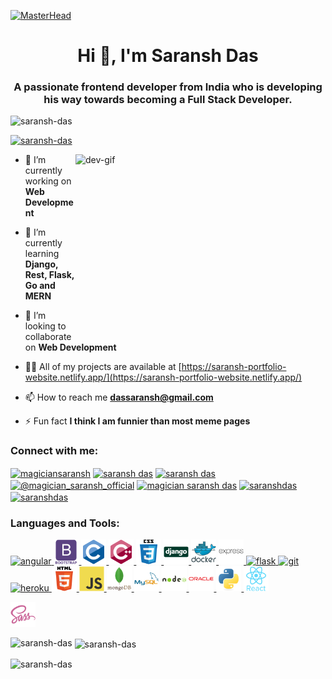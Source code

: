 [![MasterHead](https://user-images.githubusercontent.com/60683582/126072252-6eba5858-c0db-4acc-a03a-33957651e7b4.jpg)]()


<h1 align="center">Hi 👋, I'm Saransh Das</h1>
<h3 align="center">A passionate frontend developer from India who is developing his way towards becoming a Full Stack Developer.</h3>

<p align="left"> <img src="https://komarev.com/ghpvc/?username=saransh-das&label=Profile%20views&color=0e75b6&style=flat" alt="saransh-das" /> </p>


<p align="left"> <a href="https://github.com/ryo-ma/github-profile-trophy"><img src="https://github-profile-trophy.vercel.app/?username=saransh-das" alt="saransh-das" /></a> </p>
<img align="right" height="300" width="400" src="https://user-images.githubusercontent.com/60683582/126673691-49d90e65-dcd2-487f-adbf-52fc77a25fcc.gif" alt="dev-gif" >

- 🔭 I’m currently working on **Web Development**

- 🌱 I’m currently learning **Django, Rest, Flask, Go and MERN**

- 👯 I’m looking to collaborate on **Web Development**

- 👨‍💻 All of my projects are available at [https://saransh-portfolio-website.netlify.app/](https://saransh-portfolio-website.netlify.app/)

- 📫 How to reach me **dassaransh@gmail.com**

- ⚡ Fun fact **I think I am funnier than most meme pages**

<h3 align="left">Connect with me:</h3>
<p align="left">
<a href="https://twitter.com/magiciansaransh" target="blank"><img align="center" src="https://raw.githubusercontent.com/rahuldkjain/github-profile-readme-generator/master/src/images/icons/Social/twitter.svg" alt="magiciansaransh" height="30" width="40" /></a>
<a href="https://linkedin.com/in/magiciansaransh" target="blank"><img align="center" src="https://raw.githubusercontent.com/rahuldkjain/github-profile-readme-generator/master/src/images/icons/Social/linked-in-alt.svg" alt="saransh das" height="30" width="40" /></a>
<a href="https://fb.com/saransh.das.56" target="blank"><img align="center" src="https://raw.githubusercontent.com/rahuldkjain/github-profile-readme-generator/master/src/images/icons/Social/facebook.svg" alt="saransh das" height="30" width="40" /></a>
<a href="https://instagram.com/magician_saransh_official" target="blank"><img align="center" src="https://raw.githubusercontent.com/rahuldkjain/github-profile-readme-generator/master/src/images/icons/Social/instagram.svg" alt="@magician_saransh_official" height="30" width="40" /></a>
<a href="https://www.youtube.com/channel/UCMY3vU8NsLH9tZ7MXEjT26Q" target="blank"><img align="center" src="https://raw.githubusercontent.com/rahuldkjain/github-profile-readme-generator/master/src/images/icons/Social/youtube.svg" alt="magician saransh das" height="30" width="40" /></a>
<a href="https://www.hackerrank.com/dassaransh" target="blank"><img align="center" src="https://raw.githubusercontent.com/rahuldkjain/github-profile-readme-generator/master/src/images/icons/Social/hackerrank.svg" alt="saranshdas" height="30" width="40" /></a>
<a href="https://www.leetcode.com/Saransh_Das" target="blank"><img align="center" src="https://raw.githubusercontent.com/rahuldkjain/github-profile-readme-generator/master/src/images/icons/Social/leet-code.svg" alt="saranshdas" height="30" width="40" /></a>
</p>

<h3 align="left">Languages and Tools:</h3>
<p align="left"> <a href="https://angular.io" target="_blank"> <img src="https://angular.io/assets/images/logos/angular/angular.svg" alt="angular" width="40" height="40"/> </a> <a href="https://getbootstrap.com" target="_blank"> <img src="https://raw.githubusercontent.com/devicons/devicon/master/icons/bootstrap/bootstrap-plain-wordmark.svg" alt="bootstrap" width="40" height="40"/> </a> <a href="https://www.cprogramming.com/" target="_blank"> <img src="https://raw.githubusercontent.com/devicons/devicon/master/icons/c/c-original.svg" alt="c" width="40" height="40"/> </a> <a href="https://www.w3schools.com/cpp/" target="_blank"> <img src="https://raw.githubusercontent.com/devicons/devicon/master/icons/cplusplus/cplusplus-original.svg" alt="cplusplus" width="40" height="40"/> </a> <a href="https://www.w3schools.com/css/" target="_blank"> <img src="https://raw.githubusercontent.com/devicons/devicon/master/icons/css3/css3-original-wordmark.svg" alt="css3" width="40" height="40"/> </a> <a href="https://www.djangoproject.com/" target="_blank"> <img src="https://raw.githubusercontent.com/devicons/devicon/master/icons/django/django-original.svg" alt="django" width="40" height="40"/> </a> <a href="https://www.docker.com/" target="_blank"> <img src="https://raw.githubusercontent.com/devicons/devicon/master/icons/docker/docker-original-wordmark.svg" alt="docker" width="40" height="40"/> </a> <a href="https://expressjs.com" target="_blank"> <img src="https://raw.githubusercontent.com/devicons/devicon/master/icons/express/express-original-wordmark.svg" alt="express" width="40" height="40"/> </a> <a href="https://flask.palletsprojects.com/" target="_blank"> <img src="https://www.vectorlogo.zone/logos/pocoo_flask/pocoo_flask-icon.svg" alt="flask" width="40" height="40"/> </a> <a href="https://git-scm.com/" target="_blank"> <img src="https://www.vectorlogo.zone/logos/git-scm/git-scm-icon.svg" alt="git" width="40" height="40"/> </a> <a href="https://heroku.com" target="_blank"> <img src="https://www.vectorlogo.zone/logos/heroku/heroku-icon.svg" alt="heroku" width="40" height="40"/> </a> <a href="https://www.w3.org/html/" target="_blank"> <img src="https://raw.githubusercontent.com/devicons/devicon/master/icons/html5/html5-original-wordmark.svg" alt="html5" width="40" height="40"/> </a> <a href="https://developer.mozilla.org/en-US/docs/Web/JavaScript" target="_blank"> <img src="https://raw.githubusercontent.com/devicons/devicon/master/icons/javascript/javascript-original.svg" alt="javascript" width="40" height="40"/> </a> <a href="https://www.mongodb.com/" target="_blank"> <img src="https://raw.githubusercontent.com/devicons/devicon/master/icons/mongodb/mongodb-original-wordmark.svg" alt="mongodb" width="40" height="40"/> </a> <a href="https://www.mysql.com/" target="_blank"> <img src="https://raw.githubusercontent.com/devicons/devicon/master/icons/mysql/mysql-original-wordmark.svg" alt="mysql" width="40" height="40"/> </a> <a href="https://nodejs.org" target="_blank"> <img src="https://raw.githubusercontent.com/devicons/devicon/master/icons/nodejs/nodejs-original-wordmark.svg" alt="nodejs" width="40" height="40"/> </a> <a href="https://www.oracle.com/" target="_blank"> <img src="https://raw.githubusercontent.com/devicons/devicon/master/icons/oracle/oracle-original.svg" alt="oracle" width="40" height="40"/> </a> <a href="https://www.python.org" target="_blank"> <img src="https://raw.githubusercontent.com/devicons/devicon/master/icons/python/python-original.svg" alt="python" width="40" height="40"/> </a> <a href="https://reactjs.org/" target="_blank"> <img src="https://raw.githubusercontent.com/devicons/devicon/master/icons/react/react-original-wordmark.svg" alt="react" width="40" height="40"/> </a> </p>

<img src="https://raw.githubusercontent.com/devicons/devicon/master/icons/sass/sass-original.svg" alt="sass" width="40" height="40"/> </a> </p>



<p><img align="left" src="https://github-readme-stats.vercel.app/api/top-langs?username=saransh-das&show_icons=true&locale=en&layout=compact" alt="saransh-das" /></p>

<p>&nbsp;<img align="center" src="https://github-readme-stats.vercel.app/api?username=saransh-das&show_icons=true&locale=en" alt="saransh-das" /></p>

<p><img align="center" src="https://github-readme-streak-stats.herokuapp.com/?user=saransh-das&" alt="saransh-das" /></p>










